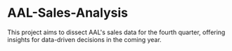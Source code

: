 # AAL-Sales-Analysis
This project aims to dissect AAL's sales data for the fourth quarter, offering insights for data-driven decisions in the coming year.
